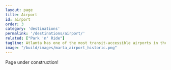 ```yaml
---
layout: page
title: Airport
id: airport
order: 3
category: 'destinations'
permalink: '/destinations/airport/'
related: ["Park 'n' Ride"]
tagline: Atlanta has one of the most transit-accessible airports in the country.  Find the quickest path to your flight here.
image: "/build/images/marta_airport_historic.png"
---
```


Page under construction!